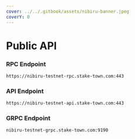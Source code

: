 ```yaml
---
cover: ../../.gitbook/assets/nibiru-banner.jpeg
coverY: 0
---
```


# Public API

### **RPC Endpoint**

```bash
https://nibiru-testnet-rpc.stake-town.com:443
```

### **API Endpoint**

```bash
https://nibiru-testnet-api.stake-town.com:443
```

### **GRPC Endpoint**

```bash
nibiru-testnet-grpc.stake-town.com:9190
```
